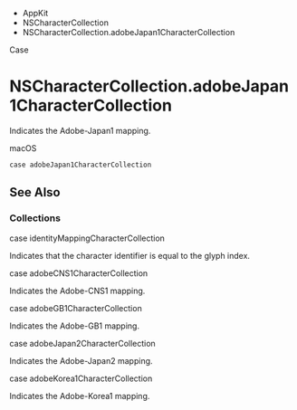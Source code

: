 

- AppKit
- NSCharacterCollection
-  NSCharacterCollection.adobeJapan1CharacterCollection 

Case

# NSCharacterCollection.adobeJapan1CharacterCollection

Indicates the Adobe-Japan1 mapping.

macOS

``` source
case adobeJapan1CharacterCollection
```

## See Also

### Collections

case identityMappingCharacterCollection

Indicates that the character identifier is equal to the glyph index.

case adobeCNS1CharacterCollection

Indicates the Adobe-CNS1 mapping.

case adobeGB1CharacterCollection

Indicates the Adobe-GB1 mapping.

case adobeJapan2CharacterCollection

Indicates the Adobe-Japan2 mapping.

case adobeKorea1CharacterCollection

Indicates the Adobe-Korea1 mapping.

